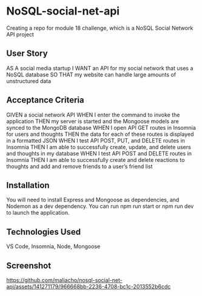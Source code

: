 # NoSQL-social-net-api
Creating a repo for module 18 challenge, which is a NoSQL Social Network API project


## User Story
AS A social media startup
I WANT an API for my social network that uses a NoSQL database
SO THAT my website can handle large amounts of unstructured data

## Acceptance Criteria
GIVEN a social network API
WHEN I enter the command to invoke the application
THEN my server is started and the Mongoose models are synced to the MongoDB database
WHEN I open API GET routes in Insomnia for users and thoughts
THEN the data for each of these routes is displayed in a formatted JSON
WHEN I test API POST, PUT, and DELETE routes in Insomnia
THEN I am able to successfully create, update, and delete users and thoughts in my database
WHEN I test API POST and DELETE routes in Insomnia
THEN I am able to successfully create and delete reactions to thoughts and add and remove friends to a user’s friend list

## Installation
You will need to install Express and Mongoose as dependencies, and Nodemon as a dev dependency. You can run npm run start or npm run dev to launch the application. 

## Technologies Used
VS Code, Insomnia, Node, Mongoose

## Screenshot


https://github.com/maliacho/nosql-social-net-api/assets/141271179/966668bb-2236-4708-bc1c-2013552b6cdc



